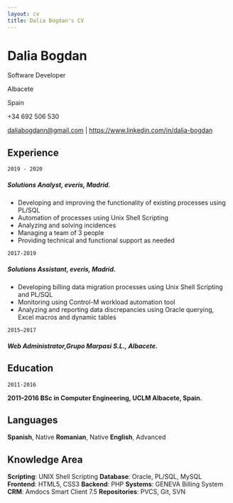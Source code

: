 ```yaml
---
layout: cv
title: Dalia Bogdan's CV
---
```

# Dalia Bogdan
Software Developer

Albacete

Spain

+34 692 506 530

<div id="webaddress">
<a href="daliabogdann@gmail.com">daliabogdann@gmail.com</a> |
<a href="https://www.linkedin.com/in/dalia-bogdan">https://www.linkedin.com/in/dalia-bogdan</a>
</div>


## Experience

`2019 - 2020`

##### Solutions Analyst, everis, Madrid.

- Developing and improving the functionality of existing processes using PL/SQL
- Automation of processes using Unix Shell Scripting
- Analyzing and solving incidences 
- Managing a team of 3 people
- Providing technical and functional support as needed
   
`2017-2019`

##### Solutions Assistant, everis, Madrid.

- Developing billing data migration processes using Unix Shell Scripting and PL/SQL 
- Monitoring using Control-M workload automation tool 
- Analyzing and reporting data discrepancies using Oracle querying, Excel macros and dynamic tables
  
`2015–2017` 

##### Web Administrator,Grupo Marpasi S.L., Albacete.





## Education

`2011-2016`

__2011–2016 BSc in Computer Engineering, UCLM Albacete, Spain.__


## Languages

__Spanish__, Native
__Romanian__, Native
__English__, Advanced



## Knowledge Area

__Scripting__: UNIX Shell Scripting
__Database__: Oracle, PL/SQL, MySQL
__Frontend__: HTML5, CSS3
__Backend__: PHP
__Systems__: GENEVA Billing System
__CRM__: Amdocs Smart Client 7.5
__Repositories__: PVCS, Git, SVN
